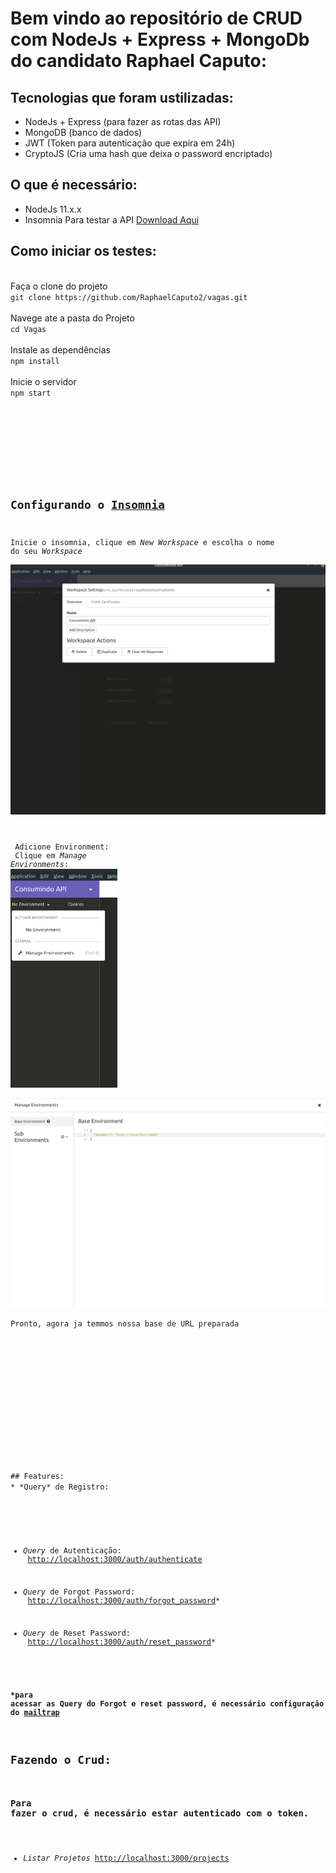 # Bem vindo ao repositório de CRUD com NodeJs + Express + MongoDb do candidato Raphael Caputo:

## Tecnologias que foram ustilizadas:
* NodeJs + Express (para fazer as rotas das API)
* MongoDB (banco de dados)
* JWT (Token para autenticação que expira em 24h)
* CryptoJS (Cria uma hash que deixa o password encriptado)
## O que é necessário:
* NodeJs 11.x.x
* Insomnia Para testar a API  [Download Aqui](https://insomnia.rest/download/)

## Como iniciar os testes:
<br>
Faça o clone do projeto<br>
<code>git clone https://github.com/RaphaelCaputo2/vagas.git</code><br>
<br>
Navege ate a pasta do Projeto<br>
<code>cd Vagas</code><br>
<br>
Instale as dependências<br>
<code>npm install</code>
<br>
<br>
Inicie o servidor<br>
<code>npm start</br>
<br>
<br>
<br>

## Configurando o [Insomnia](https://insomnia.rest/download/)

Inicie o insomnia, clique em *New Workspace* e escolha o nome do seu *Workspace*<br>
<img src="src/imgReadme/Iniciando_config.png" alt="Iniciando_configuracao">
<br>
<br>
<br>
Adicione Environment:<br>
Clique em *Manage Environments*:
<img src="src/imgReadme/config_environments.png" alt="environments" height="350"><br>
<img src="src/imgReadme/add_base.png" alt="adicionar_http" ><br>
<span>Pronto, agora ja temmos nossa base de URL preparada</span>
<br>
<br>


<br>
<br>
<br>
<br>
<br>
## Features:
* *Query* de Registro:<br>
 <http://localhost:3000/auth/register>
  
* *Query* de Autenticação:<br>
  <http://localhost:3000/auth/authenticate>
  
* *Query* de Forgot Password:<br>
 <http://localhost:3000/auth/forgot_password>* 
  
* *Query* de Reset Password:<br>
   <http://localhost:3000/auth/reset_password>*
  
#### *para acessar as Query do Forgot e reset password, é necessário configuração do [mailtrap](https://mailtrap.io/inboxes)

## Fazendo o Crud:
### Para fazer o crud, é necessário estar autenticado com o token.



* *Listar Projetos* <http://localhost:3000/projects>